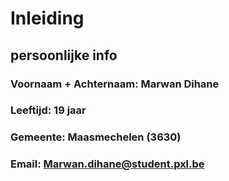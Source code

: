# Inleiding

## persoonlijke info
### Voornaam + Achternaam: Marwan Dihane
### Leeftijd: 19 jaar
### Gemeente: Maasmechelen (3630)
### Email: Marwan.dihane@student.pxl.be
